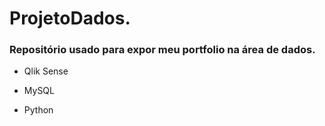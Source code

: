 # ProjetoDados.

### Repositório usado para expor meu portfolio na área de dados.



- Qlik Sense

- MySQL

- Python


